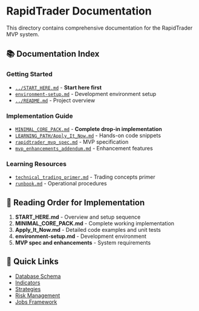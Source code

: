 # RapidTrader Documentation

This directory contains comprehensive documentation for the RapidTrader MVP system.

## 📚 Documentation Index

### Getting Started
- [`../START_HERE.md`](../START_HERE.md) - **Start here first**
- [`environment-setup.md`](environment-setup.md) - Development environment setup
- [`../README.md`](../README.md) - Project overview

### Implementation Guide  
- [`MINIMAL_CORE_PACK.md`](MINIMAL_CORE_PACK.md) - **Complete drop-in implementation**
- [`LEARNING_PATH/Apply_It_Now.md`](LEARNING_PATH/Apply_It_Now.md) - Hands-on code snippets
- [`rapidtrader_mvp_spec.md`](rapidtrader_mvp_spec.md) - MVP specification
- [`mvp_enhancements_addendum.md`](mvp_enhancements_addendum.md) - Enhancement features

### Learning Resources
- [`technical_trading_primer.md`](technical_trading_primer.md) - Trading concepts primer
- [`runbook.md`](runbook.md) - Operational procedures

## 📖 Reading Order for Implementation

1. **START_HERE.md** - Overview and setup sequence
2. **MINIMAL_CORE_PACK.md** - Complete working implementation  
3. **Apply_It_Now.md** - Detailed code examples and unit tests
4. **environment-setup.md** - Development environment
5. **MVP spec and enhancements** - System requirements

## 🔗 Quick Links

- [Database Schema](MINIMAL_CORE_PACK.md#0-database--add-just-enough-schema)
- [Indicators](MINIMAL_CORE_PACK.md#1-indicators) 
- [Strategies](MINIMAL_CORE_PACK.md#2-strategies-signals-only)
- [Risk Management](MINIMAL_CORE_PACK.md#3-risk-sizing-exposure-cap-cooldown)
- [Jobs Framework](MINIMAL_CORE_PACK.md#6-jobs--eod-ingest-trade-report)